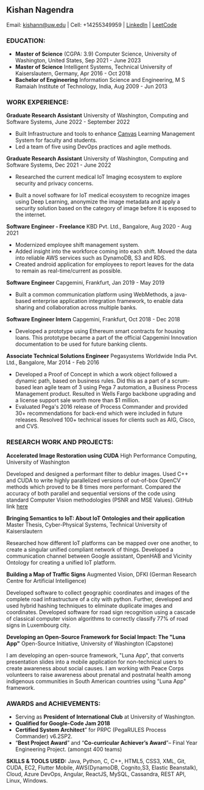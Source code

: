 ## Kishan Nagendra 
Email: kishann@uw.edu | Cell: +14255349959 | [LinkedIn](https://www.linkedin.com/in/kishan-nagendra-profile/) | [LeetCode](https://leetcode.com/nkishan/)

### EDUCATION:

- **Master of Science** (CGPA: 3.9) 
Computer Science, University of Washington, United States, Sep 2021 - June 2023
- **Master of Science**
Intelligent Systems, Technical University of Kaiserslautern, Germany, Apr 2016 - Oct 2018
- **Bachelor of Engineering**
Information Science and Engineering, M S Ramaiah Institute of Technology, India, Aug 2009 - Jun 2013

### **WORK EXPERIENCE:**

**Graduate Research Assistant**
University of Washington, Computing and Software Systems, June 2022 - September 2022

- Built Infrastructure and tools to enhance [Canvas](https://canvas.instructure.com/doc/api/index.html) Learning Management System for faculty and students.
- Led a team of five using DevOps practices and agile methods.

**Graduate Research Assistant**
University of Washington, Computing and Software Systems,  Dec 2021 - June 2022

- Researched the current medical IoT Imaging ecosystem to explore security and privacy concerns.

- Built a novel software for IoT medical ecosystem to recognize images using Deep Learning, anonymize the image metadata and apply a security solution based on the category of image before it is exposed to the internet.

**Software Engineer - Freelance**
KBD Pvt. Ltd., Bangalore,  Aug 2020 - Aug 2021

- Modernized employee shift management system.
- Added insight into the workforce coming into each shift. Moved the data into reliable AWS services such as DynamoDB, S3 and RDS.
- Created android application for employees to report leaves for the data to remain as real-time/current as possible.

**Software Engineer**
Capgemini, Frankfurt, Jan 2019 - May 2019

- Built a common communication platform using WebMethods, a java-based enterprise application integration framework, to enable data sharing and collaboration across multiple banks.

**Software Engineer Intern**
Capgemini, Frankfurt, Oct 2018 - Dec 2018

- Developed a prototype using Ethereum smart contracts for housing loans. This prototype became a part of the official Capgemini Innovation documentation to be used for future banking clients.

**Associate Technical Solutions Engineer**
Pegasystems Worldwide India Pvt. Ltd., Bangalore, Mar 2014 - Feb 2016

- Developed a Proof of Concept in which a work object followed a dynamic path, based on business rules. Did this as a part of a scrum-based lean agile team of 3 using Pega 7 automation, a Business Process Management product. Resulted in Wells Fargo backbone upgrading and a license support sale worth more than $1 million.
- Evaluated Pega's 2016 release of Process Commander and provided 30+ recommendations for back-end which were included in future releases. Resolved 100+ technical issues for clients such as AIG, Cisco, and CVS.

  

### **RESEARCH WORK AND PROJECTS**:

**Accelerated Image Restoration using CUDA**
High Performance Computing, University of Washington

Developed and designed a performant filter to deblur images. Used C++ and CUDA to write highly parallelized versions of out-of-box OpenCV methods which proved to be 8 times more performant. Compared the accuracy of both parallel and sequential versions of the code using standard Computer Vision methodologies (PSNR and MSE Values). GitHub link [here](https://github.com/kishann/Accelerated_ImageRestoration_using_CUDA)

**Bringing Semantics to IoT: About IoT Ontologies and their application**
Master Thesis, Cyber-Physical Systems, Technical University of Kaiserslautern

Researched how different IoT platforms can be mapped over one another, to create a singular unified compliant network of things. Developed a communication channel between Google assistant, OpenHAB and Vicinity Ontology for creating a unified IoT platform.

**Building a Map of Traffic Signs**
Augmented Vision, DFKI (German Research Centre for Artificial Intelligence)

Developed software to collect geographic coordinates and images of the complete road infrastructure of a city with python. Further, developed and used hybrid hashing techniques to eliminate duplicate images and coordinates. Developed software for road sign recognition using a cascade of classical computer vision algorithms to correctly classify 77% of road signs in Luxembourg city.

**Developing an Open-Source Framework for Social Impact: The "Luna App"**
Open-Source Initiative, University of Washington (Capstone)

I am developing an open-source framework, "Luna App", that converts presentation slides into a mobile application for non-technical users to create awareness about social causes. I am working with Peace Corps volunteers to raise awareness about prenatal and postnatal health among indigenous communities in South American countries using "Luna App" framework.

### **AWARDS and ACHIEVEMENTS:**
- Serving as **President of International Club** at University of Washington.
- **Qualified for Google-Code Jam 2018**
- **Certified System Architect**” for PRPC (PegaRULES Process Commander) v6.2SP2.
- “**Best Project Award**” and “**Co-curricular Achiever’s Award**”– Final Year Engineering Project. (amongst 400 teams)

**SKILLS & TOOLS USED:** Java, Python, C, C++, HTML5, CSS3, XML, Git, CUDA, EC2, Flutter Mobile, AWS(DynamoDB, Cognito,S3, Elastic Beanstalk), Cloud, Azure DevOps, Angular, ReactJS, MySQL, Cassandra, REST API, Linux, Windows.
